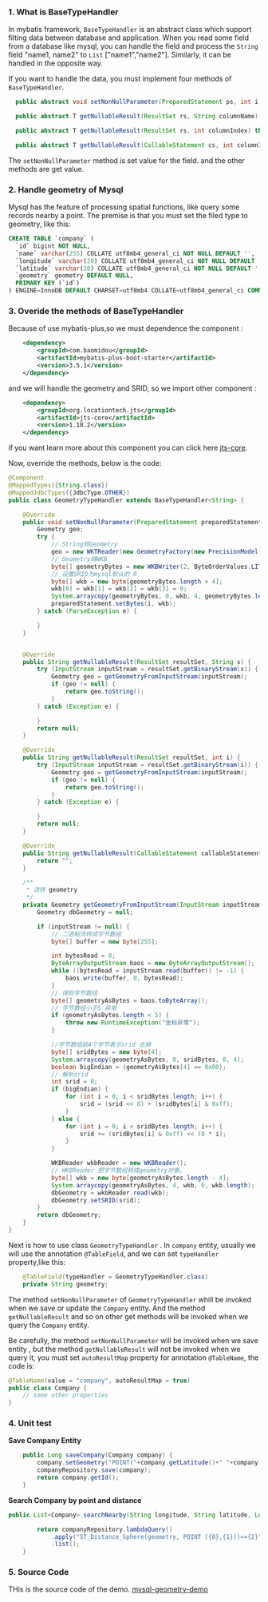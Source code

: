 
### 1. What is BaseTypeHandler

In mybatis framework, `BaseTypeHandler` is an abstract class which support filting data between database and application. When you read some field from a database like mysql, you can handle the field and process the `String` field "name1, name2" to `List` ["name1","name2"]. Similarly, it can be handled in the opposite way.

If you want to handle the data, you must implement four methods of `BaseTypeHandler`.

```java
  public abstract void setNonNullParameter(PreparedStatement ps, int i, T parameter, JdbcType jdbcType) throws SQLException;

  public abstract T getNullableResult(ResultSet rs, String columnName) throws SQLException;

  public abstract T getNullableResult(ResultSet rs, int columnIndex) throws SQLException;

  public abstract T getNullableResult(CallableStatement cs, int columnIndex) throws SQLException;
```

The `setNonNullParameter` method is set value for the field. and the other methods are get value.


### 2. Handle geometry of Mysql 

Mysql has the feature of processing spatial functions, like query some records nearby a point. The premise is that you must set the filed type to geometry, like this:
```SQL
CREATE TABLE `company` (
  `id` bigint NOT NULL,
  `name` varchar(255) COLLATE utf8mb4_general_ci NOT NULL DEFAULT '',
  `longitude` varchar(20) COLLATE utf8mb4_general_ci NOT NULL DEFAULT '',
  `latitude` varchar(20) COLLATE utf8mb4_general_ci NOT NULL DEFAULT '',
  `geometry` geometry DEFAULT NULL,
  PRIMARY KEY (`id`)
) ENGINE=InnoDB DEFAULT CHARSET=utf8mb4 COLLATE=utf8mb4_general_ci COMMENT='企业信息表';
``` 

### 3. Overide the methods of BaseTypeHandler

Because of use mybatis-plus,so we must dependence the component :
```xml
    <dependency>
        <groupId>com.baomidou</groupId>
        <artifactId>mybatis-plus-boot-starter</artifactId>
        <version>3.5.1</version>
    </dependency>
```
and we will handle the geometry and SRID, so we import other component :
```xml
    <dependency>
        <groupId>org.locationtech.jts</groupId>
        <artifactId>jts-core</artifactId>
        <version>1.18.2</version>
    </dependency>
```
if you want learn more about this component you can click here [jts-core](https://github.com/locationtech/jts).

Now, override the methods, below is the code:
```java
@Component
@MappedTypes({String.class})
@MappedJdbcTypes({JdbcType.OTHER})
public class GeometryTypeHandler extends BaseTypeHandler<String> {

    @Override
    public void setNonNullParameter(PreparedStatement preparedStatement, int i, String s, JdbcType jdbcType) throws SQLException {
        Geometry geo;
        try {
            // String转Geometry
            geo = new WKTReader(new GeometryFactory(new PrecisionModel())).read(s);
            // Geometry转WKB
            byte[] geometryBytes = new WKBWriter(2, ByteOrderValues.LITTLE_ENDIAN, false).write(geo);
            // 设置SRID为mysql默认的 0
            byte[] wkb = new byte[geometryBytes.length + 4];
            wkb[0] = wkb[1] = wkb[2] = wkb[3] = 0;
            System.arraycopy(geometryBytes, 0, wkb, 4, geometryBytes.length);
            preparedStatement.setBytes(i, wkb);
        } catch (ParseException e) {

        }
    }


    @Override
    public String getNullableResult(ResultSet resultSet, String s) {
        try (InputStream inputStream = resultSet.getBinaryStream(s)) {
            Geometry geo = getGeometryFromInputStream(inputStream);
            if (geo != null) {
                return geo.toString();
            }
        } catch (Exception e) {

        }
        return null;
    }

    @Override
    public String getNullableResult(ResultSet resultSet, int i) {
        try (InputStream inputStream = resultSet.getBinaryStream(i)) {
            Geometry geo = getGeometryFromInputStream(inputStream);
            if (geo != null) {
                return geo.toString();
            }
        } catch (Exception e) {

        }
        return null;
    }

    @Override
    public String getNullableResult(CallableStatement callableStatement, int i) throws SQLException {
        return "";
    }

    /**
     * 流转 geometry
     */
    private Geometry getGeometryFromInputStream(InputStream inputStream) throws Exception {
        Geometry dbGeometry = null;

        if (inputStream != null) {
            // 二进制流转成字节数组
            byte[] buffer = new byte[255];

            int bytesRead = 0;
            ByteArrayOutputStream baos = new ByteArrayOutputStream();
            while ((bytesRead = inputStream.read(buffer)) != -1) {
                baos.write(buffer, 0, bytesRead);
            }
            // 得到字节数组
            byte[] geometryAsBytes = baos.toByteArray();
            // 字节数组小于5 异常
            if (geometryAsBytes.length < 5) {
                throw new RuntimeException("坐标异常");
            }

            //字节数组前4个字节表示srid 去掉
            byte[] sridBytes = new byte[4];
            System.arraycopy(geometryAsBytes, 0, sridBytes, 0, 4);
            boolean bigEndian = (geometryAsBytes[4] == 0x00);
            // 解析srid
            int srid = 0;
            if (bigEndian) {
                for (int i = 0; i < sridBytes.length; i++) {
                    srid = (srid << 8) + (sridBytes[i] & 0xff);
                }
            } else {
                for (int i = 0; i < sridBytes.length; i++) {
                    srid += (sridBytes[i] & 0xff) << (8 * i);
                }
            }

            WKBReader wkbReader = new WKBReader();
            // WKBReader 把字节数组转成geometry对象。
            byte[] wkb = new byte[geometryAsBytes.length - 4];
            System.arraycopy(geometryAsBytes, 4, wkb, 0, wkb.length);
            dbGeometry = wkbReader.read(wkb);
            dbGeometry.setSRID(srid);
        }
        return dbGeometry;
    }
}
```

Next is how to use class `GeometryTypeHandler` . In `company` entity, usually we will use the annotation `@TableField`, and we can set `typeHandler` property,like this:
```java
    @TableField(typeHandler = GeometryTypeHandler.class)
    private String geometry;
```

The method `setNonNullParameter` of `GeometryTypeHandler` whill be invoked  when we save or update the `Company` entity. And the method `getNullableResult` and so on other get methods will be invoked when we query the `Company` entity.

Be carefully, the method `setNonNullParameter` will be invoked when we save entity , but the method `getNullableResult` will not be invoked when we query it, you must set `autoResultMap` property for annotation `@TableName`, the code is:
```java
@TableName(value = "company", autoResultMap = true)
public class Company {
    // some other properties
}
```

### 4. Unit test

**Save Company Entity**
```java
    public Long saveCompany(Company company) {
        company.setGeometry("POINT("+company.getLatitude()+" "+company.getLongitude()+")");
        companyRepository.save(company);
        return company.getId();
    }
```


**Search Company by point and distance**
```java
public List<Company> searchNearby(String longitude, String latitude, Long kilometers) {

        return companyRepository.lambdaQuery()
            .apply("ST_Distance_Sphere(geometry, POINT ({0},{1}))<={2}", longitude, latitude, kilometers)
            .list();
    }
```

### 5. Source Code

THis is the source code of the demo. [mysql-geometry-demo](https://github.com/liuzwei/mysql-geometry-demo)


